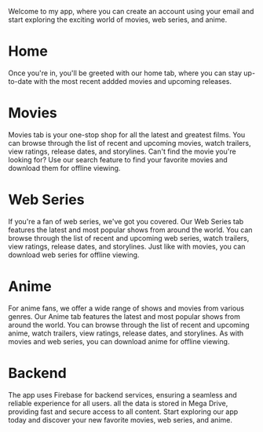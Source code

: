 Welcome to my app, where you can create an account using your email and start exploring the exciting world of movies, web series, and anime.

<h1>Home</h1>

Once you're in, you'll be greeted with our home tab, where you can stay up-to-date with the most recent addded movies and upcoming releases.

<h1>Movies</h1>

Movies tab is your one-stop shop for all the latest and greatest films. You can browse through the list of recent and upcoming movies, watch trailers, view ratings, release dates, and storylines. Can't find the movie you're looking for? Use our search feature to find your favorite movies and download them for offline viewing.

<h1>Web Series</h1>

If you're a fan of web series, we've got you covered. Our Web Series tab features the latest and most popular shows from around the world. You can browse through the list of recent and upcoming web series, watch trailers, view ratings, release dates, and storylines. Just like with movies, you can download web series for offline viewing.

<h1>Anime</h1>

For anime fans, we offer a wide range of shows and movies from various genres. Our Anime tab features the latest and most popular shows from around the world. You can browse through the list of recent and upcoming anime, watch trailers, view ratings, release dates, and storylines. As with movies and web series, you can download anime for offline viewing.

<h1>Backend</h1>

The app uses Firebase for backend services, ensuring a seamless and reliable experience for all users. all the data is stored in Mega Drive, providing fast and secure access to all content.
Start exploring our app today and discover your new favorite movies, web series, and anime.
